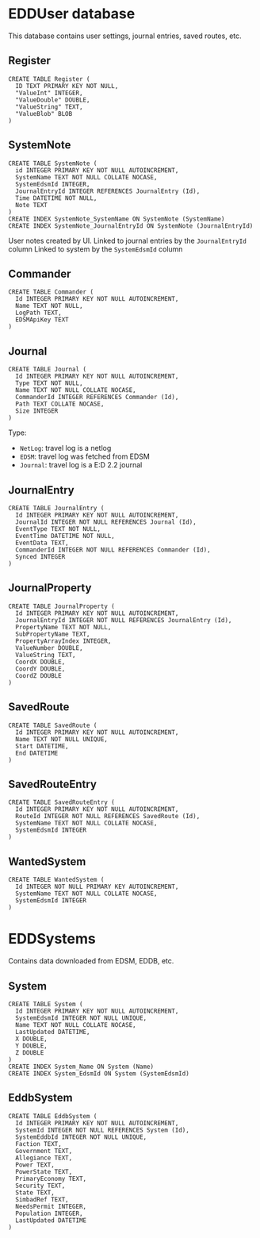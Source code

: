 # EDDUser database

This database contains user settings, journal entries, saved routes, etc.

## Register
```
CREATE TABLE Register (
  ID TEXT PRIMARY KEY NOT NULL, 
  "ValueInt" INTEGER, 
  "ValueDouble" DOUBLE, 
  "ValueString" TEXT, 
  "ValueBlob" BLOB
)
```

## SystemNote
```
CREATE TABLE SystemNote (
  id INTEGER PRIMARY KEY NOT NULL AUTOINCREMENT, 
  SystemName TEXT NOT NULL COLLATE NOCASE,
  SystemEdsmId INTEGER,
  JournalEntryId INTEGER REFERENCES JournalEntry (Id),
  Time DATETIME NOT NULL, 
  Note TEXT
)
CREATE INDEX SystemNote_SystemName ON SystemNote (SystemName)
CREATE INDEX SystemNote_JournalEntryId ON SystemNote (JournalEntryId)
```

User notes created by UI.
Linked to journal entries by the `JournalEntryId` column
Linked to system by the `SystemEdsmId` column

## Commander
```
CREATE TABLE Commander (
  Id INTEGER PRIMARY KEY NOT NULL AUTOINCREMENT,
  Name TEXT NOT NULL,
  LogPath TEXT,
  EDSMApiKey TEXT
)
```

## Journal
```
CREATE TABLE Journal (
  Id INTEGER PRIMARY KEY NOT NULL AUTOINCREMENT,
  Type TEXT NOT NULL,
  Name TEXT NOT NULL COLLATE NOCASE,
  CommanderId INTEGER REFERENCES Commander (Id),
  Path TEXT COLLATE NOCASE,
  Size INTEGER
)
```

Type:
* `NetLog`: travel log is a netlog
* `EDSM`: travel log was fetched from EDSM
* `Journal`: travel log is a E:D 2.2 journal

## JournalEntry
```
CREATE TABLE JournalEntry (
  Id INTEGER PRIMARY KEY NOT NULL AUTOINCREMENT,
  JournalId INTEGER NOT NULL REFERENCES Journal (Id),
  EventType TEXT NOT NULL,
  EventTime DATETIME NOT NULL,
  EventData TEXT,
  CommanderId INTEGER NOT NULL REFERENCES Commander (Id),
  Synced INTEGER
)
```

## JournalProperty
```
CREATE TABLE JournalProperty (
  Id INTEGER PRIMARY KEY NOT NULL AUTOINCREMENT,
  JournalEntryId INTEGER NOT NULL REFERENCES JournalEntry (Id),
  PropertyName TEXT NOT NULL,
  SubPropertyName TEXT,
  PropertyArrayIndex INTEGER,
  ValueNumber DOUBLE,
  ValueString TEXT,
  CoordX DOUBLE,
  CoordY DOUBLE,
  CoordZ DOUBLE
)
```

## SavedRoute
```
CREATE TABLE SavedRoute (
  Id INTEGER PRIMARY KEY NOT NULL AUTOINCREMENT,
  Name TEXT NOT NULL UNIQUE,
  Start DATETIME,
  End DATETIME
)
```

## SavedRouteEntry
```
CREATE TABLE SavedRouteEntry (
  Id INTEGER PRIMARY KEY NOT NULL AUTOINCREMENT,
  RouteId INTEGER NOT NULL REFERENCES SavedRoute (Id),
  SystemName TEXT NOT NULL COLLATE NOCASE,
  SystemEdsmId INTEGER
)
```

## WantedSystem
```
CREATE TABLE WantedSystem (
  Id INTEGER NOT NULL PRIMARY KEY AUTOINCREMENT,
  SystemName TEXT NOT NULL COLLATE NOCASE,
  SystemEdsmId INTEGER
)
```

# EDDSystems

Contains data downloaded from EDSM, EDDB, etc.

## System
```
CREATE TABLE System (
  Id INTEGER PRIMARY KEY NOT NULL AUTOINCREMENT,
  SystemEdsmId INTEGER NOT NULL UNIQUE,
  Name TEXT NOT NULL COLLATE NOCASE,
  LastUpdated DATETIME,
  X DOUBLE,
  Y DOUBLE,
  Z DOUBLE
)
CREATE INDEX System_Name ON System (Name)
CREATE INDEX System_EdsmId ON System (SystemEdsmId)
```

## EddbSystem
```
CREATE TABLE EddbSystem (
  Id INTEGER PRIMARY KEY NOT NULL AUTOINCREMENT,
  SystemId INTEGER NOT NULL REFERENCES System (Id),
  SystemEddbId INTEGER NOT NULL UNIQUE,
  Faction TEXT,
  Government TEXT,
  Allegiance TEXT,
  Power TEXT,
  PowerState TEXT,
  PrimaryEconomy TEXT,
  Security TEXT,
  State TEXT,
  SimbadRef TEXT,
  NeedsPermit INTEGER,
  Population INTEGER,
  LastUpdated DATETIME
)
```